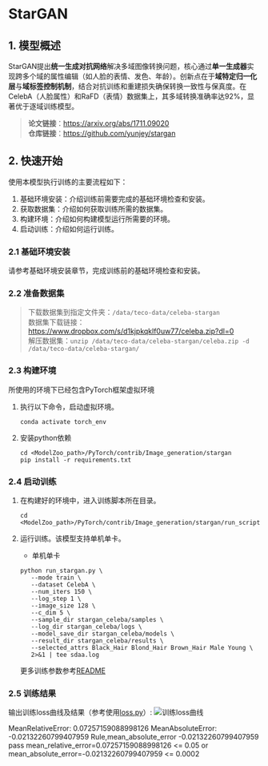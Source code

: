 
# **StarGAN**
## 1. 模型概述  
StarGAN提出**统一生成对抗网络**解决多域图像转换问题，核心通过**单一生成器**实现跨多个域的属性编辑（如人脸的表情、发色、年龄）。创新点在于**域特定归一化层**与**域标签控制机制**，结合对抗训练和重建损失确保转换一致性与保真度。在CelebA（人脸属性）和RaFD（表情）数据集上，其多域转换准确率达92%，显著优于逐域训练模型。
> **论文链接**：https://arxiv.org/abs/1711.09020  
> **仓库链接**：https://github.com/yunjey/stargan  

## 2. 快速开始  
使用本模型执行训练的主要流程如下：  
1. 基础环境安装：介绍训练前需要完成的基础环境检查和安装。  
2. 获取数据集：介绍如何获取训练所需的数据集。  
3. 构建环境：介绍如何构建模型运行所需要的环境。  
4. 启动训练：介绍如何运行训练。  

### 2.1 基础环境安装  

请参考基础环境安装章节，完成训练前的基础环境检查和安装。  

### 2.2 准备数据集  
> 下载数据集到指定文件夹：```/data/teco-data/celeba-stargan```  
> 数据集下载链接：https://www.dropbox.com/s/d1kjpkqklf0uw77/celeba.zip?dl=0  
> 解压数据集：```unzip /data/teco-data/celeba-stargan/celeba.zip -d /data/teco-data/celeba-stargan/```   


### 2.3 构建环境

所使用的环境下已经包含PyTorch框架虚拟环境  
1. 执行以下命令，启动虚拟环境。  
    ```
    conda activate torch_env  
    ```
2. 安装python依赖  
    ```
    cd <ModelZoo_path>/PyTorch/contrib/Image_generation/stargan
	pip install -r requirements.txt
    ```
### 2.4 启动训练  
1. 在构建好的环境中，进入训练脚本所在目录。  
    ```
    cd <ModelZoo_path>/PyTorch/contrib/Image_generation/stargan/run_scripts
    ```

2. 运行训练。该模型支持单机单卡。

    -  单机单卡
    ```
   python run_stargan.py \
       --mode train \
       --dataset CelebA \
       --num_iters 150 \
       --log_step 1 \
       --image_size 128 \
       --c_dim 5 \
       --sample_dir stargan_celeba/samples \
       --log_dir stargan_celeba/logs \
       --model_save_dir stargan_celeba/models \
       --result_dir stargan_celeba/results \
       --selected_attrs Black_Hair Blond_Hair Brown_Hair Male Young \
       2>&1 | tee sdaa.log
   ```
    更多训练参数参考[README](run_scripts/README.md)

### 2.5 训练结果
输出训练loss曲线及结果（参考使用[loss.py](./run_scripts/loss.py)）: 
![训练loss曲线](./run_scripts/loss.jpg)

MeanRelativeError: 0.07257159088998126
MeanAbsoluteError: -0.02132260799407959
Rule,mean_absolute_error -0.02132260799407959
pass mean_relative_error=0.07257159088998126 <= 0.05 or mean_absolute_error=-0.02132260799407959 <= 0.0002
